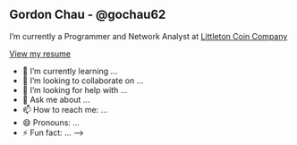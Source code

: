 ## Gordon Chau - @gochau62

I’m currently a Programmer and Network Analyst at [Littleton Coin Company](https://www.littletoncoin.com/shop)

[View my resume](resume.pdf)

- 🌱 I’m currently learning ...
- 👯 I’m looking to collaborate on ...
- 🤔 I’m looking for help with ...
- 💬 Ask me about ...
- 📫 How to reach me: ...
- 😄 Pronouns: ...
- ⚡ Fun fact: ...
-->
